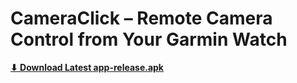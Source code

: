 # CameraClick – Remote Camera Control from Your Garmin Watch


[**⬇ Download Latest app-release.apk**](https://github.com/YOUR_USERNAME/YOUR_REPO_NAME/raw/main/Comm%20Android/app/release/app-release.apk)
